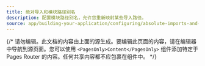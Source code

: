 ```yaml
---
title: 绝对导入和模块路径别名
description: 配置模块路径别名，允许您重新映射某些导入路径。
source: app/building-your-application/configuring/absolute-imports-and-module-aliases
---
```


{/* 请勿编辑。此文档的内容由上面的源生成。要编辑此页面的内容，请在编辑器中导航到源页面。您可以使用 `<PagesOnly>Content</PagesOnly>` 组件添加特定于 Pages Router 的内容。任何共享内容都不应包裹在组件中。 */}